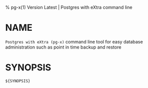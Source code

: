% pg-x(1) Version Latest | Postgres with eXtra command line
# NAME

`Postgres with eXtra (pg-x)` command line tool for easy database administration such as 
point in time backup and restore

# SYNOPSIS

```
${SYNOPSIS}
```